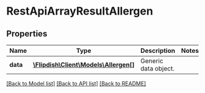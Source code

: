 # RestApiArrayResultAllergen

## Properties
Name | Type | Description | Notes
------------ | ------------- | ------------- | -------------
**data** | [**\Flipdish\\Client\Models\Allergen[]**](Allergen.md) | Generic data object. | 

[[Back to Model list]](../README.md#documentation-for-models) [[Back to API list]](../README.md#documentation-for-api-endpoints) [[Back to README]](../README.md)


